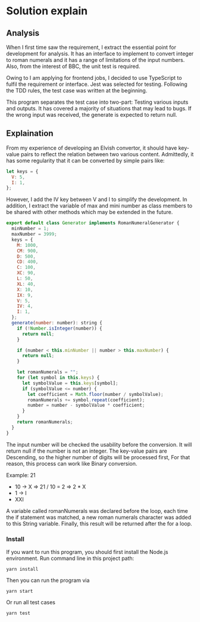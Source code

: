 # Solution explain

## Analysis
When I first time saw the requirement, I extract the essential point for development for analysis. It has an interface to implement to convert integer to roman numerals and it has a range of limitations of the input numbers. Also, from the interest of BBC, the unit test is required.

Owing to I am applying for frontend jobs, I decided to use TypeScript to fulfil the requirement or interface. Jest was selected for testing. Following the TDD rules, the test case was written at the beginning.

This program separates the test case into two-part: Testing various inputs and outputs. It has covered a majority of situations that may lead to bugs. If the wrong input was received, the generate is expected to return null.

## Explaination
From my experience of developing an Elvish convertor, it should have key-value pairs to reflect the relation between two various content. Admittedly, it has some regularity that it can be converted by simple pairs like:

```javascript
let keys = {
  V: 5,
  I: 1,
};
```
However, I add the IV key between V and I to simplify the development. In addition, I extract the variable of max and mini number as class members to be shared with other methods which may be extended in the future.


```javascript
export default class Generator implements RomanNumeralGenerator {
  minNumber = 1;
  maxNumber = 3999;
  keys = {
    M: 1000,
    CM: 900,
    D: 500,
    CD: 400,
    C: 100,
    XC: 90,
    L: 50,
    XL: 40,
    X: 10,
    IX: 9,
    V: 5,
    IV: 4,
    I: 1,
  };
  generate(number: number): string {
    if (!Number.isInteger(number)) {
      return null;
    }

    if (number < this.minNumber || number > this.maxNumber) {
      return null;
    }

    let romanNumerals = "";
    for (let symbol in this.keys) {
      let symbolValue = this.keys[symbol];
      if (symbolValue <= number) {
        let coefficient = Math.floor(number / symbolValue);
        romanNumerals += symbol.repeat(coefficient);
        number = number - symbolValue * coefficient;
      }
    }
    return romanNumerals;
  }
}
```
The input number will be checked the usability before the conversion. It will return null if the number is not an integer. The key-value pairs are Descending, so the higher number of digits will be processed first, For that reason, this process can work like Binary conversion. 

Example: 21
- 10 -> X => 21 / 10 = 2 => 2 * X
- 1 -> I
- XXI

A variable called romanNumerals was declared before the loop, each time the if statement was matched, a new roman numerals character was added to this String variable. Finally, this result will be returned after the for a loop.

### Install
If you want to run this program, you should first install the Node.js environment. Run command line in this project path:

```
yarn install
```

Then you can run the program via
```
yarn start
```
Or run all test cases
```
yarn test
```
